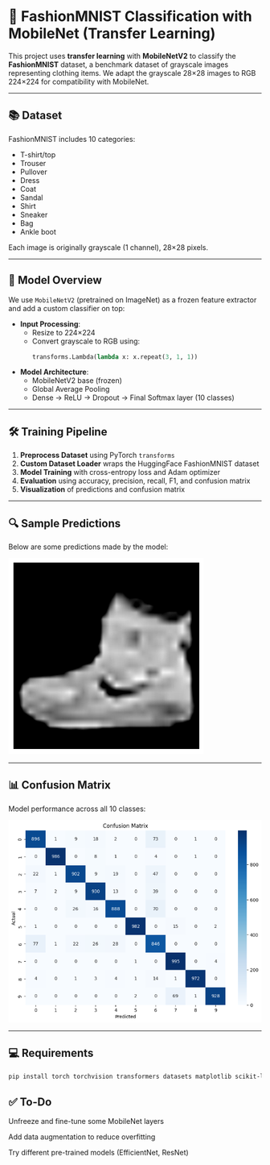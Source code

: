 # 👟 FashionMNIST Classification with MobileNet (Transfer Learning)

This project uses **transfer learning** with **MobileNetV2** to classify the **FashionMNIST** dataset, a benchmark dataset of grayscale images representing clothing items. We adapt the grayscale 28×28 images to RGB 224×224 for compatibility with MobileNet.

---

## 📚 Dataset

FashionMNIST includes 10 categories:
- T-shirt/top
- Trouser
- Pullover
- Dress
- Coat
- Sandal
- Shirt
- Sneaker
- Bag
- Ankle boot

Each image is originally grayscale (1 channel), 28×28 pixels.

---

## 🧠 Model Overview

We use `MobileNetV2` (pretrained on ImageNet) as a frozen feature extractor and add a custom classifier on top:

- **Input Processing**:  
  - Resize to 224×224  
  - Convert grayscale to RGB using:  
    ```python
    transforms.Lambda(lambda x: x.repeat(3, 1, 1))
    ```
- **Model Architecture**:
  - MobileNetV2 base (frozen)
  - Global Average Pooling
  - Dense → ReLU → Dropout → Final Softmax layer (10 classes)

---

## 🛠️ Training Pipeline

1. **Preprocess Dataset** using PyTorch `transforms`
2. **Custom Dataset Loader** wraps the HuggingFace FashionMNIST dataset
3. **Model Training** with cross-entropy loss and Adam optimizer
4. **Evaluation** using accuracy, precision, recall, F1, and confusion matrix
5. **Visualization** of predictions and confusion matrix

---

## 🔍 Sample Predictions

Below are some predictions made by the model:

![FashionMNIST Examples](shoe.png)

---

## 📊 Confusion Matrix

Model performance across all 10 classes:

![Confusion Matrix](output.png)

---

## 💻 Requirements

```bash
pip install torch torchvision transformers datasets matplotlib scikit-learn
```

## ✅ To-Do
Unfreeze and fine-tune some MobileNet layers

Add data augmentation to reduce overfitting

Try different pre-trained models (EfficientNet, ResNet)
